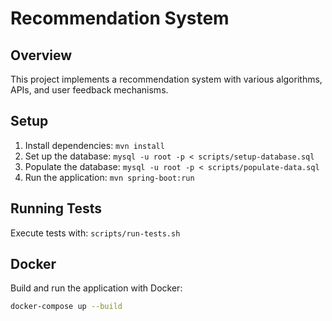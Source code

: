# Recommendation System

## Overview
This project implements a recommendation system with various algorithms, APIs, and user feedback mechanisms.

## Setup
1. Install dependencies: `mvn install`
2. Set up the database: `mysql -u root -p < scripts/setup-database.sql`
3. Populate the database: `mysql -u root -p < scripts/populate-data.sql`
4. Run the application: `mvn spring-boot:run`

## Running Tests
Execute tests with: `scripts/run-tests.sh`

## Docker
Build and run the application with Docker:
```bash
docker-compose up --build
